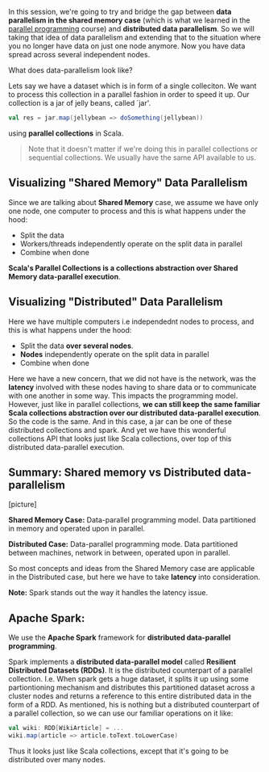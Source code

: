 In this session, we're going to try and bridge the gap between **data parallelism in the shared memory case** (which is what we learned in the [parallel programming](https://github.com/rohitvg/scala-parallel-programming-3/wiki/Data-Parallel-Programming) course) and **distributed data parallelism**. So we will taking that idea of data parallelism and extending that to the situation where you no longer have data on just one node anymore. Now you have data spread across several independent nodes. 

What does data-parallelism look like?

Lets say we have a dataset which is in form of a single colleciton. We want to process this collection in a parallel fashion in order to speed it up. 
Our collection is a jar of jelly beans, called `jar'.

```scala
val res = jar.map(jellybean => doSomething(jellybean))
```
using **parallel collections** in Scala. 

> Note that it doesn't matter if we're doing this in parallel collections or sequential collections. We usually have the same API available to us.

## Visualizing "Shared Memory" Data Parallelism

Since we are talking about **Shared Memory** case, we assume we have only one node, one computer to process and this is what happens under the hood:

* Split the data
* Workers/threads independently operate on the split data in parallel
* Combine when done

**Scala's Parallel Collections is a collections abstraction over Shared Memory data-parallel execution**.

## Visualizing "Distributed" Data Parallelism

Here we have multiple computers i.e independednt nodes to process, and this is what happens under the hood:

* Split the data **over several nodes**.
* **Nodes** independently operate on the split data in parallel
* Combine when done

Here we have a new concern, that we did not have is the network, was the **latency** involved with these nodes having to share data or to communicate with one another in some way. This impacts the programming model. However, just like in parallel collections, **we can still keep the same familiar Scala collections abstraction over our distributed data-parallel execution**. So the code is the same. And in this case, a jar can be one of these distributed collections and spark. And yet we have this wonderful collections API that looks just like Scala collections, over top of this distributed data-parallel execution.

## Summary: Shared memory vs Distributed data-parallelism

[picture]

**Shared Memory Case:** Data-parallel programming model. Data partitioned in memory and operated upon in parallel.

**Distributed Case:** Data-parallel programming mode. Data partitioned between machines, network in between, operated upon in parallel. 

So most concepts and ideas from the Shared Memory case are applicable in the Distributed case, but here we have to take **latency** into consideration.

**Note:** Spark stands out the way it handles the latency issue.

## Apache Spark:

We use the **Apache Spark** framework for **distributed data-parallel programming**.

Spark implements a **distributed data-parallel model** called **Resilient Distributed Datasets (RDDs)**. It is the distributed counterpart of a parallel collection. 
I.e. When spark gets a huge dataset, it splits it up using some partiontioning mechanism and distributes this partitioned dataset across a cluster nodes and returns a reference to this entire distributed data in the form of a RDD. As mentioned, his is nothing but a distributed counterpart of a parallel collection, so we can use our familiar operations on it like:

```scala
val wiki: RDD[WikiArticle] = ...
wiki.map(article => article.toText.toLowerCase)
```
Thus it looks just like Scala collections, except that it's going to be distributed over many nodes. 